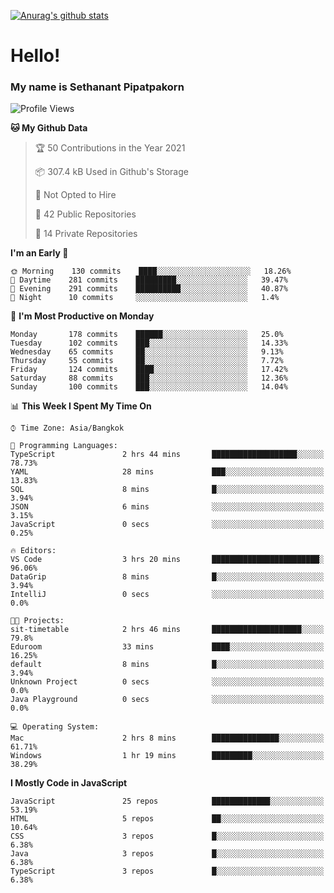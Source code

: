 [![Anurag's github stats](https://github-readme-stats.vercel.app/api?username=thetkpark&count_private=true&show_icons=true&theme=dracula)](https://github.com/anuraghazra/github-readme-stats)

# Hello!
### My name is Sethanant Pipatpakorn

<!--START_SECTION:waka-->
![Profile Views](http://img.shields.io/badge/Profile%20Views-51-blue)

**🐱 My Github Data** 

> 🏆 50 Contributions in the Year 2021
 > 
> 📦 307.4 kB Used in Github's Storage 
 > 
> 🚫 Not Opted to Hire
 > 
> 📜 42 Public Repositories 
 > 
> 🔑 14 Private Repositories  
 > 
**I'm an Early 🐤** 

```text
🌞 Morning    130 commits    ████░░░░░░░░░░░░░░░░░░░░░   18.26% 
🌆 Daytime    281 commits    █████████░░░░░░░░░░░░░░░░   39.47% 
🌃 Evening    291 commits    ██████████░░░░░░░░░░░░░░░   40.87% 
🌙 Night      10 commits     ░░░░░░░░░░░░░░░░░░░░░░░░░   1.4%

```
📅 **I'm Most Productive on Monday** 

```text
Monday       178 commits    ██████░░░░░░░░░░░░░░░░░░░   25.0% 
Tuesday      102 commits    ███░░░░░░░░░░░░░░░░░░░░░░   14.33% 
Wednesday    65 commits     ██░░░░░░░░░░░░░░░░░░░░░░░   9.13% 
Thursday     55 commits     ██░░░░░░░░░░░░░░░░░░░░░░░   7.72% 
Friday       124 commits    ████░░░░░░░░░░░░░░░░░░░░░   17.42% 
Saturday     88 commits     ███░░░░░░░░░░░░░░░░░░░░░░   12.36% 
Sunday       100 commits    ███░░░░░░░░░░░░░░░░░░░░░░   14.04%

```


📊 **This Week I Spent My Time On** 

```text
⌚︎ Time Zone: Asia/Bangkok

💬 Programming Languages: 
TypeScript               2 hrs 44 mins       ███████████████████░░░░░░   78.73% 
YAML                     28 mins             ███░░░░░░░░░░░░░░░░░░░░░░   13.83% 
SQL                      8 mins              █░░░░░░░░░░░░░░░░░░░░░░░░   3.94% 
JSON                     6 mins              ░░░░░░░░░░░░░░░░░░░░░░░░░   3.15% 
JavaScript               0 secs              ░░░░░░░░░░░░░░░░░░░░░░░░░   0.25%

🔥 Editors: 
VS Code                  3 hrs 20 mins       ████████████████████████░   96.06% 
DataGrip                 8 mins              █░░░░░░░░░░░░░░░░░░░░░░░░   3.94% 
IntelliJ                 0 secs              ░░░░░░░░░░░░░░░░░░░░░░░░░   0.0%

🐱‍💻 Projects: 
sit-timetable            2 hrs 46 mins       ████████████████████░░░░░   79.8% 
Eduroom                  33 mins             ████░░░░░░░░░░░░░░░░░░░░░   16.25% 
default                  8 mins              █░░░░░░░░░░░░░░░░░░░░░░░░   3.94% 
Unknown Project          0 secs              ░░░░░░░░░░░░░░░░░░░░░░░░░   0.0% 
Java Playground          0 secs              ░░░░░░░░░░░░░░░░░░░░░░░░░   0.0%

💻 Operating System: 
Mac                      2 hrs 8 mins        ███████████████░░░░░░░░░░   61.71% 
Windows                  1 hr 19 mins        █████████░░░░░░░░░░░░░░░░   38.29%

```

**I Mostly Code in JavaScript** 

```text
JavaScript               25 repos            █████████████░░░░░░░░░░░░   53.19% 
HTML                     5 repos             ██░░░░░░░░░░░░░░░░░░░░░░░   10.64% 
CSS                      3 repos             █░░░░░░░░░░░░░░░░░░░░░░░░   6.38% 
Java                     3 repos             █░░░░░░░░░░░░░░░░░░░░░░░░   6.38% 
TypeScript               3 repos             █░░░░░░░░░░░░░░░░░░░░░░░░   6.38%

```



<!--END_SECTION:waka-->
